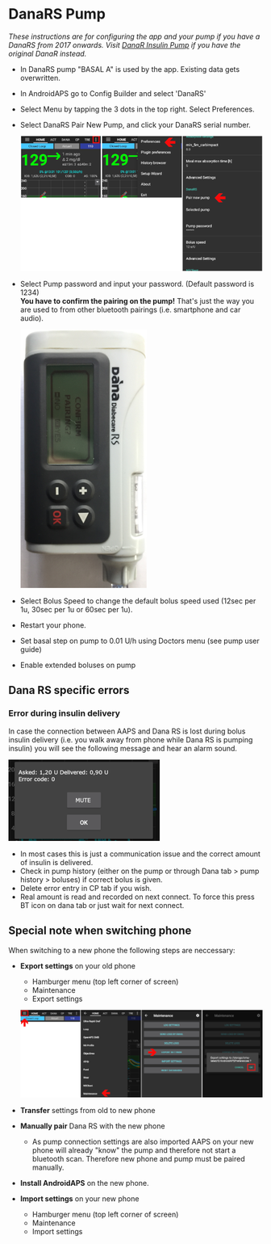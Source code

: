 # DanaRS Pump

_These instructions are for configuring the app and your pump if you have a DanaRS from 2017 onwards. Visit [DanaR Insulin Pump](./DanaR-Insulin-Pump) if you have the original DanaR instead._
*  In DanaRS pump "BASAL A" is used by the app. Existing data gets overwritten.

*  In AndroidAPS go to Config Builder and select 'DanaRS'

*  Select Menu by tapping the 3 dots in the top right. Select Preferences.

*  Select DanaRS Pair New Pump, and click your DanaRS serial number.

    ![AAPS pairing Dana RS](../images/AAPS_DanaRSPairing.png)

*  Select Pump password and input your password. (Default password is 1234) <br><b>You have to confirm the pairing on the pump!</b> That's just the way you are used to from other bluetooth pairings (i.e. smartphone and car audio).

    ![Dana RS confirm pairing](../images/DanaRS_Pairing.png)

*  Select Bolus Speed to change the default bolus speed used (12sec per 1u, 30sec per 1u or 60sec per 1u).

*  Restart your phone.

*  Set basal step on pump to 0.01 U/h using Doctors menu (see pump user guide)

* Enable extended boluses on pump


## Dana RS specific errors

### Error during insulin delivery
In case the connection between AAPS and Dana RS is lost during bolus insulin delivery (i.e. you walk away from phone while Dana RS is pumping insulin) you will see the following message and hear an alarm sound.

![Alarm insulin delivery](../images/DanaRS_Error_bolus.png)

* In most cases this is just a communication issue and the correct amount of insulin is delivered.
* Check in pump history (either on the pump or through Dana tab > pump history > boluses) if correct bolus is given.
* Delete error entry in CP tab if you wish.
* Real amount is read and recorded on next connect. To force this press BT icon on dana tab or just wait for next connect.

## Special note when switching phone

When switching to a new phone the following steps are neccessary:
* **Export settings** on your old phone
  * Hamburger menu (top left corner of screen)
  * Maintenance
  * Export settings
  
   ![AAPS export settings](../images/AAPS_ExportSettings.png)
  
* **Transfer** settings from old to new phone
* **Manually pair** Dana RS with the new phone
  * As pump connection settings are also imported AAPS on your new phone will already "know" the pump and therefore not start a bluetooth scan. Therefore new phone and pump must be paired manually.
* **Install AndroidAPS** on the new phone.
* **Import settings** on your new phone
  * Hamburger menu (top left corner of screen)
  * Maintenance
  * Import settings
